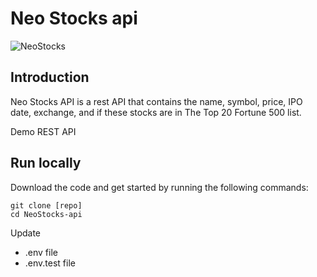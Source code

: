 # Neo Stocks api

![NeoStocks](https://user-images.githubusercontent.com/50887339/157580614-9c0c7a8e-a37c-4522-bbb6-00bd4807d21e.png)

## Introduction 

Neo Stocks API is a rest API that contains the name, symbol,  price, IPO date, exchange, and if these stocks are in The Top 20 Fortune 500 list. 

Demo REST API
 
 ## Run locally
Download the code and get started by running the following commands:
```
git clone [repo]
cd NeoStocks-api

```

Update
 - .env file
 - .env.test file

